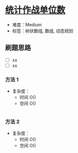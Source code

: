 # [统计作战单位数](https://leetcode-cn.com/problems/count-number-of-teams/)

- 难度：Medium
- 标签：树状数组, 数组, 动态规划

## 刷题思路

- [ ] xx
- [ ] xx

### 方法 1

- 复杂度：
    - 时间 O()
    - 空间 O()

``` js

```

### 方法 2

- 复杂度：
    - 时间 O()
    - 空间 O()

``` js

```

